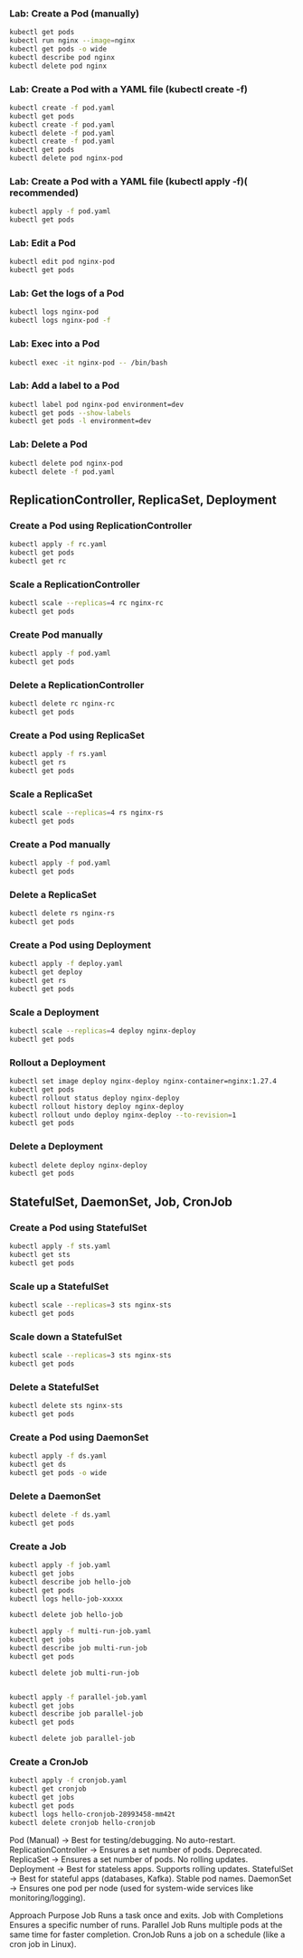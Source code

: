 

### Lab: Create a Pod (manually)

```bash
kubectl get pods
kubectl run nginx --image=nginx
kubectl get pods -o wide
kubectl describe pod nginx
kubectl delete pod nginx
```

### Lab: Create a Pod with a YAML file (kubectl create -f)

```bash
kubectl create -f pod.yaml
kubectl get pods
kubectl create -f pod.yaml
kubectl delete -f pod.yaml
kubectl create -f pod.yaml
kubectl get pods
kubectl delete pod nginx-pod
```

### Lab: Create a Pod with a YAML file (kubectl apply -f)( recommended)

```bash
kubectl apply -f pod.yaml 
kubectl get pods
```

### Lab: Edit a Pod
```bash
kubectl edit pod nginx-pod
kubectl get pods
```

### Lab: Get the logs of a Pod
```bash
kubectl logs nginx-pod
kubectl logs nginx-pod -f
```

### Lab: Exec into a Pod
```bash
kubectl exec -it nginx-pod -- /bin/bash
```

### Lab: Add a label to a Pod
```bash
kubectl label pod nginx-pod environment=dev
kubectl get pods --show-labels
kubectl get pods -l environment=dev
```

### Lab: Delete a Pod 
```bash
kubectl delete pod nginx-pod
kubectl delete -f pod.yaml
```


## ReplicationController, ReplicaSet, Deployment

### Create a Pod using ReplicationController

```bash
kubectl apply -f rc.yaml
kubectl get pods
kubectl get rc
```

### Scale a ReplicationController
```bash
kubectl scale --replicas=4 rc nginx-rc
kubectl get pods
```

### Create Pod manually
```bash
kubectl apply -f pod.yaml
kubectl get pods
```

### Delete a ReplicationController
```bash
kubectl delete rc nginx-rc
kubectl get pods
```


### Create a Pod using ReplicaSet
```bash
kubectl apply -f rs.yaml
kubectl get rs
kubectl get pods
```

### Scale a ReplicaSet
```bash
kubectl scale --replicas=4 rs nginx-rs
kubectl get pods
```

### Create a Pod manually
```bash
kubectl apply -f pod.yaml
kubectl get pods
```

### Delete a ReplicaSet
```bash
kubectl delete rs nginx-rs
kubectl get pods
```





### Create a Pod using Deployment
```bash
kubectl apply -f deploy.yaml
kubectl get deploy
kubectl get rs
kubectl get pods
```

### Scale a Deployment
```bash
kubectl scale --replicas=4 deploy nginx-deploy
kubectl get pods
```

### Rollout a Deployment
```bash
kubectl set image deploy nginx-deploy nginx-container=nginx:1.27.4
kubectl get pods
kubectl rollout status deploy nginx-deploy
kubectl rollout history deploy nginx-deploy
kubectl rollout undo deploy nginx-deploy --to-revision=1
kubectl get pods
```

### Delete a Deployment
```bash
kubectl delete deploy nginx-deploy
kubectl get pods
```


## StatefulSet, DaemonSet, Job, CronJob


### Create a Pod using StatefulSet
```bash
kubectl apply -f sts.yaml
kubectl get sts
kubectl get pods
```

### Scale up a StatefulSet
```bash
kubectl scale --replicas=3 sts nginx-sts
kubectl get pods
```

### Scale down a StatefulSet
```bash
kubectl scale --replicas=3 sts nginx-sts
kubectl get pods
```

### Delete a StatefulSet
```bash
kubectl delete sts nginx-sts
kubectl get pods
```


### Create a Pod using DaemonSet
```bash
kubectl apply -f ds.yaml
kubectl get ds
kubectl get pods -o wide
```

### Delete a DaemonSet
```bash
kubectl delete -f ds.yaml
kubectl get pods
```

### Create a Job
```bash
kubectl apply -f job.yaml
kubectl get jobs
kubectl describe job hello-job
kubectl get pods
kubectl logs hello-job-xxxxx

kubectl delete job hello-job

kubectl apply -f multi-run-job.yaml
kubectl get jobs
kubectl describe job multi-run-job
kubectl get pods

kubectl delete job multi-run-job


kubectl apply -f parallel-job.yaml
kubectl get jobs
kubectl describe job parallel-job
kubectl get pods

kubectl delete job parallel-job

```

### Create a CronJob
```bash
kubectl apply -f cronjob.yaml
kubectl get cronjob
kubectl get jobs
kubectl get pods
kubectl logs hello-cronjob-28993458-mm42t
kubectl delete cronjob hello-cronjob
```

Pod (Manual) ->	Best for testing/debugging. No auto-restart.
ReplicationController ->	Ensures a set number of pods. Deprecated.
ReplicaSet ->	Ensures a set number of pods. No rolling updates.
Deployment ->	Best for stateless apps. Supports rolling updates.
StatefulSet ->	Best for stateful apps (databases, Kafka). Stable pod names.
DaemonSet ->	Ensures one pod per node (used for system-wide services like monitoring/logging).


Approach	Purpose
Job	Runs a task once and exits.
Job with Completions	Ensures a specific number of runs.
Parallel Job	Runs multiple pods at the same time for faster completion.
CronJob	Runs a job on a schedule (like a cron job in Linux).

